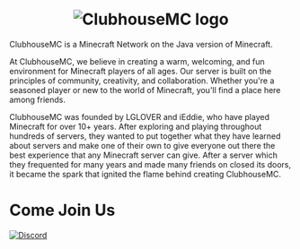 <h1 align="center">
  <br>
  <img src="[https://github.com/user-attachments/assets/e32f2df0-471b-4a84-ad33-77c8ef95c2f5]" alt="ClubhouseMC logo">
  <br>
</h1>

ClubhouseMC is a Minecraft Network on the Java version of Minecraft.

At ClubhouseMC, we believe in creating a warm, welcoming, and fun environment for Minecraft  players of all ages. Our server is built on the principles of community, creativity, and collaboration. Whether you're a seasoned player or new to the world of Minecraft, you'll find a place here among friends. 

ClubhouseMC was founded by LGLOVER and iEddie, who have played Minecraft for over 10+ years. After exploring and playing throughout hundreds of servers, they wanted to put together what they have learned about servers and make one of their own to give everyone out there the best experience that any Minecraft server can give. After a server which they frequented for many years and made many friends on closed its doors, it became the spark that ignited the flame behind creating ClubhouseMC.




# Come Join Us

[![Discord](https://img.shields.io/discord/579117776392945675?color=98ff98&label=Discord&logo=Discord&logoColor=ffffff&style=for-the-badge&link=discord.clubhousemc.com)](http://discord.gg/axQy8tG)
